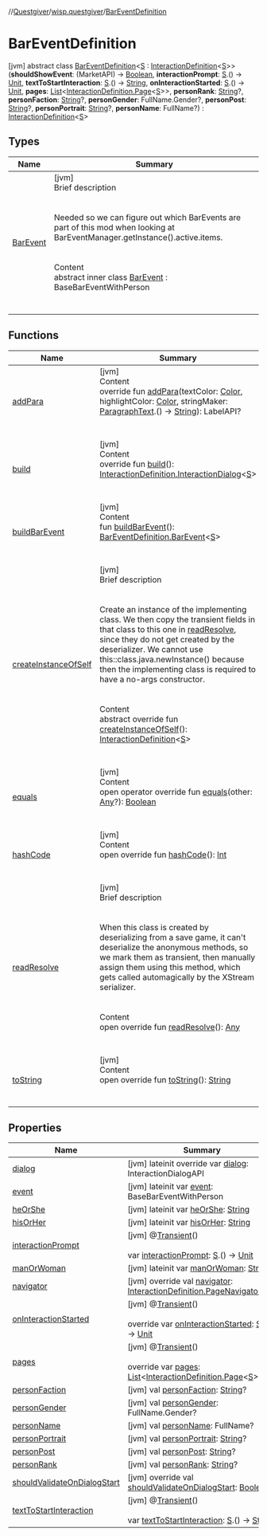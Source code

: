 //[Questgiver](../../index.md)/[wisp.questgiver](../index.md)/[BarEventDefinition](index.md)



# BarEventDefinition  
 [jvm] abstract class [BarEventDefinition](index.md)<[S](index.md) : [InteractionDefinition](../-interaction-definition/index.md)<[S](index.md)>>(**shouldShowEvent**: (MarketAPI) -> [Boolean](https://kotlinlang.org/api/latest/jvm/stdlib/kotlin/-boolean/index.html), **interactionPrompt**: [S](index.md).() -> [Unit](https://kotlinlang.org/api/latest/jvm/stdlib/kotlin/-unit/index.html), **textToStartInteraction**: [S](index.md).() -> [String](https://kotlinlang.org/api/latest/jvm/stdlib/kotlin/-string/index.html), **onInteractionStarted**: [S](index.md).() -> [Unit](https://kotlinlang.org/api/latest/jvm/stdlib/kotlin/-unit/index.html), **pages**: [List](https://kotlinlang.org/api/latest/jvm/stdlib/kotlin.collections/-list/index.html)<[InteractionDefinition.Page](../-interaction-definition/-page/index.md)<[S](index.md)>>, **personRank**: [String](https://kotlinlang.org/api/latest/jvm/stdlib/kotlin/-string/index.html)?, **personFaction**: [String](https://kotlinlang.org/api/latest/jvm/stdlib/kotlin/-string/index.html)?, **personGender**: FullName.Gender?, **personPost**: [String](https://kotlinlang.org/api/latest/jvm/stdlib/kotlin/-string/index.html)?, **personPortrait**: [String](https://kotlinlang.org/api/latest/jvm/stdlib/kotlin/-string/index.html)?, **personName**: FullName?) : [InteractionDefinition](../-interaction-definition/index.md)<[S](index.md)>    


## Types  
  
|  Name|  Summary| 
|---|---|
| [BarEvent](-bar-event/index.md)| [jvm]  <br>Brief description  <br><br><br>Needed so we can figure out which BarEvents are part of this mod when looking at BarEventManager.getInstance().active.items.<br><br>  <br>Content  <br>abstract inner class [BarEvent](-bar-event/index.md) : BaseBarEventWithPerson  <br><br><br>


## Functions  
  
|  Name|  Summary| 
|---|---|
| [addPara](../-interaction-definition/add-para.md)| [jvm]  <br>Content  <br>override fun [addPara](../-interaction-definition/add-para.md)(textColor: [Color](https://docs.oracle.com/javase/8/docs/api/java/awt/Color.html), highlightColor: [Color](https://docs.oracle.com/javase/8/docs/api/java/awt/Color.html), stringMaker: [ParagraphText](../-paragraph-text/index.md).() -> [String](https://kotlinlang.org/api/latest/jvm/stdlib/kotlin/-string/index.html)): LabelAPI?  <br><br><br>
| [build](../-interaction-definition/build.md)| [jvm]  <br>Content  <br>override fun [build](../-interaction-definition/build.md)(): [InteractionDefinition.InteractionDialog](../-interaction-definition/-interaction-dialog/index.md)<[S](index.md)>  <br><br><br>
| [buildBarEvent](build-bar-event.md)| [jvm]  <br>Content  <br>fun [buildBarEvent](build-bar-event.md)(): [BarEventDefinition.BarEvent](-bar-event/index.md)<[S](index.md)>  <br><br><br>
| [createInstanceOfSelf](../-interaction-definition/create-instance-of-self.md)| [jvm]  <br>Brief description  <br><br><br>Create an instance of the implementing class. We then copy the transient fields in that class to this one in [readResolve](read-resolve.md), since they do not get created by the deserializer. We cannot use this::class.java.newInstance() because then the implementing class is required to have a no-args constructor.<br><br>  <br>Content  <br>abstract override fun [createInstanceOfSelf](../-interaction-definition/create-instance-of-self.md)(): [InteractionDefinition](../-interaction-definition/index.md)<[S](index.md)>  <br><br><br>
| [equals](../../wisp.questgiver.wispLib/-words/-companion/index.md#kotlin/Any/equals/#kotlin.Any?/PointingToDeclaration/)| [jvm]  <br>Content  <br>open operator override fun [equals](../../wisp.questgiver.wispLib/-words/-companion/index.md#kotlin/Any/equals/#kotlin.Any?/PointingToDeclaration/)(other: [Any](https://kotlinlang.org/api/latest/jvm/stdlib/kotlin/-any/index.html)?): [Boolean](https://kotlinlang.org/api/latest/jvm/stdlib/kotlin/-boolean/index.html)  <br><br><br>
| [hashCode](../../wisp.questgiver.wispLib/-words/-companion/index.md#kotlin/Any/hashCode/#/PointingToDeclaration/)| [jvm]  <br>Content  <br>open override fun [hashCode](../../wisp.questgiver.wispLib/-words/-companion/index.md#kotlin/Any/hashCode/#/PointingToDeclaration/)(): [Int](https://kotlinlang.org/api/latest/jvm/stdlib/kotlin/-int/index.html)  <br><br><br>
| [readResolve](read-resolve.md)| [jvm]  <br>Brief description  <br><br><br>When this class is created by deserializing from a save game, it can't deserialize the anonymous methods, so we mark them as transient, then manually assign them using this method, which gets called automagically by the XStream serializer.<br><br>  <br>Content  <br>open override fun [readResolve](read-resolve.md)(): [Any](https://kotlinlang.org/api/latest/jvm/stdlib/kotlin/-any/index.html)  <br><br><br>
| [toString](../../wisp.questgiver.wispLib/-words/-companion/index.md#kotlin/Any/toString/#/PointingToDeclaration/)| [jvm]  <br>Content  <br>open override fun [toString](../../wisp.questgiver.wispLib/-words/-companion/index.md#kotlin/Any/toString/#/PointingToDeclaration/)(): [String](https://kotlinlang.org/api/latest/jvm/stdlib/kotlin/-string/index.html)  <br><br><br>


## Properties  
  
|  Name|  Summary| 
|---|---|
| [dialog](index.md#wisp.questgiver/BarEventDefinition/dialog/#/PointingToDeclaration/)|  [jvm] lateinit override var [dialog](index.md#wisp.questgiver/BarEventDefinition/dialog/#/PointingToDeclaration/): InteractionDialogAPI   <br>
| [event](index.md#wisp.questgiver/BarEventDefinition/event/#/PointingToDeclaration/)|  [jvm] lateinit var [event](index.md#wisp.questgiver/BarEventDefinition/event/#/PointingToDeclaration/): BaseBarEventWithPerson   <br>
| [heOrShe](index.md#wisp.questgiver/BarEventDefinition/heOrShe/#/PointingToDeclaration/)|  [jvm] lateinit var [heOrShe](index.md#wisp.questgiver/BarEventDefinition/heOrShe/#/PointingToDeclaration/): [String](https://kotlinlang.org/api/latest/jvm/stdlib/kotlin/-string/index.html)   <br>
| [hisOrHer](index.md#wisp.questgiver/BarEventDefinition/hisOrHer/#/PointingToDeclaration/)|  [jvm] lateinit var [hisOrHer](index.md#wisp.questgiver/BarEventDefinition/hisOrHer/#/PointingToDeclaration/): [String](https://kotlinlang.org/api/latest/jvm/stdlib/kotlin/-string/index.html)   <br>
| [interactionPrompt](index.md#wisp.questgiver/BarEventDefinition/interactionPrompt/#/PointingToDeclaration/)|  [jvm] @[Transient](https://kotlinlang.org/api/latest/jvm/stdlib/kotlin.jvm/-transient/index.html)()  <br>  <br>var [interactionPrompt](index.md#wisp.questgiver/BarEventDefinition/interactionPrompt/#/PointingToDeclaration/): [S](index.md).() -> [Unit](https://kotlinlang.org/api/latest/jvm/stdlib/kotlin/-unit/index.html)   <br>
| [manOrWoman](index.md#wisp.questgiver/BarEventDefinition/manOrWoman/#/PointingToDeclaration/)|  [jvm] lateinit var [manOrWoman](index.md#wisp.questgiver/BarEventDefinition/manOrWoman/#/PointingToDeclaration/): [String](https://kotlinlang.org/api/latest/jvm/stdlib/kotlin/-string/index.html)   <br>
| [navigator](index.md#wisp.questgiver/BarEventDefinition/navigator/#/PointingToDeclaration/)|  [jvm] override val [navigator](index.md#wisp.questgiver/BarEventDefinition/navigator/#/PointingToDeclaration/): [InteractionDefinition.PageNavigator](../-interaction-definition/-page-navigator/index.md)<[S](index.md)>   <br>
| [onInteractionStarted](index.md#wisp.questgiver/BarEventDefinition/onInteractionStarted/#/PointingToDeclaration/)|  [jvm] @[Transient](https://kotlinlang.org/api/latest/jvm/stdlib/kotlin.jvm/-transient/index.html)()  <br>  <br>override var [onInteractionStarted](index.md#wisp.questgiver/BarEventDefinition/onInteractionStarted/#/PointingToDeclaration/): [S](index.md).() -> [Unit](https://kotlinlang.org/api/latest/jvm/stdlib/kotlin/-unit/index.html)   <br>
| [pages](index.md#wisp.questgiver/BarEventDefinition/pages/#/PointingToDeclaration/)|  [jvm] @[Transient](https://kotlinlang.org/api/latest/jvm/stdlib/kotlin.jvm/-transient/index.html)()  <br>  <br>override var [pages](index.md#wisp.questgiver/BarEventDefinition/pages/#/PointingToDeclaration/): [List](https://kotlinlang.org/api/latest/jvm/stdlib/kotlin.collections/-list/index.html)<[InteractionDefinition.Page](../-interaction-definition/-page/index.md)<[S](index.md)>>   <br>
| [personFaction](index.md#wisp.questgiver/BarEventDefinition/personFaction/#/PointingToDeclaration/)|  [jvm] val [personFaction](index.md#wisp.questgiver/BarEventDefinition/personFaction/#/PointingToDeclaration/): [String](https://kotlinlang.org/api/latest/jvm/stdlib/kotlin/-string/index.html)?   <br>
| [personGender](index.md#wisp.questgiver/BarEventDefinition/personGender/#/PointingToDeclaration/)|  [jvm] val [personGender](index.md#wisp.questgiver/BarEventDefinition/personGender/#/PointingToDeclaration/): FullName.Gender?   <br>
| [personName](index.md#wisp.questgiver/BarEventDefinition/personName/#/PointingToDeclaration/)|  [jvm] val [personName](index.md#wisp.questgiver/BarEventDefinition/personName/#/PointingToDeclaration/): FullName?   <br>
| [personPortrait](index.md#wisp.questgiver/BarEventDefinition/personPortrait/#/PointingToDeclaration/)|  [jvm] val [personPortrait](index.md#wisp.questgiver/BarEventDefinition/personPortrait/#/PointingToDeclaration/): [String](https://kotlinlang.org/api/latest/jvm/stdlib/kotlin/-string/index.html)?   <br>
| [personPost](index.md#wisp.questgiver/BarEventDefinition/personPost/#/PointingToDeclaration/)|  [jvm] val [personPost](index.md#wisp.questgiver/BarEventDefinition/personPost/#/PointingToDeclaration/): [String](https://kotlinlang.org/api/latest/jvm/stdlib/kotlin/-string/index.html)?   <br>
| [personRank](index.md#wisp.questgiver/BarEventDefinition/personRank/#/PointingToDeclaration/)|  [jvm] val [personRank](index.md#wisp.questgiver/BarEventDefinition/personRank/#/PointingToDeclaration/): [String](https://kotlinlang.org/api/latest/jvm/stdlib/kotlin/-string/index.html)?   <br>
| [shouldValidateOnDialogStart](index.md#wisp.questgiver/BarEventDefinition/shouldValidateOnDialogStart/#/PointingToDeclaration/)|  [jvm] override val [shouldValidateOnDialogStart](index.md#wisp.questgiver/BarEventDefinition/shouldValidateOnDialogStart/#/PointingToDeclaration/): [Boolean](https://kotlinlang.org/api/latest/jvm/stdlib/kotlin/-boolean/index.html)   <br>
| [textToStartInteraction](index.md#wisp.questgiver/BarEventDefinition/textToStartInteraction/#/PointingToDeclaration/)|  [jvm] @[Transient](https://kotlinlang.org/api/latest/jvm/stdlib/kotlin.jvm/-transient/index.html)()  <br>  <br>var [textToStartInteraction](index.md#wisp.questgiver/BarEventDefinition/textToStartInteraction/#/PointingToDeclaration/): [S](index.md).() -> [String](https://kotlinlang.org/api/latest/jvm/stdlib/kotlin/-string/index.html)   <br>


